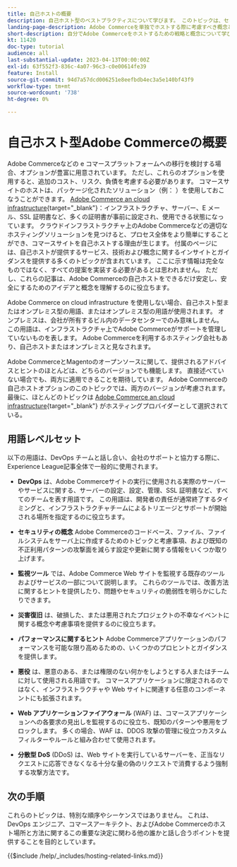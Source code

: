 ```yaml
---
title: 自己ホストの概要
description: 自己ホスト型のベストプラクティスについて学びます。 このトピックは、セキュリティ要素から災害復旧まで、さらに多くの領域に及びます。 これらのトピックは、独自のバージョンのAdobe Commerceをホストすることを決定した会社を支援するために、ここにあります。 提示される項目はすべて包括的ではありませんが、安全で安定した、回復力の高い Web サイトを促進するための適切な概念の範囲を提供する必要があります。
landing-page-description: Adobe Commerceを単独でホストする際に考慮すべき概念と事項について説明します。
short-description: 自分でAdobe Commerceをホストするための戦略と概念について学びます。
kt: 11420
doc-type: tutorial
audience: all
last-substantial-update: 2023-04-13T00:00:00Z
exl-id: 63f552f3-836c-4a07-96c3-c0e00614fe39
feature: Install
source-git-commit: 94d7a57dcd006251e8eefbdb4ec3a5e140bf43f9
workflow-type: tm+mt
source-wordcount: '738'
ht-degree: 0%

---
```


# 自己ホスト型Adobe Commerceの概要

Adobe Commerceなどの e コマースプラットフォームへの移行を検討する場合、オプションが豊富に用意されています。 ただし、これらのオプションを使用すると、追加のコスト、リスク、負債を考慮する必要があります。 コマースサイトのホストは、パッケージ化されたソリューション（例： ）を使用しておこなうことができます。 [Adobe Commerce an cloud infrastructure](https://experienceleague.adobe.com/docs/commerce-learn/tutorials/getting-started/cloud/1-overview.html){target="_blank"}：インフラストラクチャ、サーバー、E メール、SSL 証明書など、多くの証明書が事前に設定され、使用できる状態になっています。 クラウドインフラストラクチャ上のAdobe Commerceなどの適切なホスティングソリューションを見つけると、プロセス全体をより簡単にすることができ、コマースサイトを自己ホストする理由が生じます。 付属のページには、自己ホストが提供するサービス、技術および概念に関するインサイトとガイダンスを提供する多くのトピックが含まれています。 ここに示す情報は完全なものではなく、すべての提案を実装する必要があるとは思われません。 ただし、これらの記事は、Adobe Commerceの自己ホストをできるだけ安定し、安全にするためのアイデアと概念を理解するのに役立ちます。

Adobe Commerce on cloud infrastructure を使用しない場合、自己ホスト型またはオンプレミス型の用語、またはオンプレミス型の用語が使用されます。 オンプレミスは、会社が所有するビル内のデータセンターでのみ意味しません。 この用語は、インフラストラクチャ上でAdobe Commerceがサポートを管理していないものを表します。 Adobe Commerceを利用するホスティング会社もあり、自己ホストまたはオンプレミスと見なされます。

Adobe CommerceとMagentoのオープンソースに関して、提供されるアドバイスとヒントのほとんどは、どちらのバージョンでも機能します。 直接述べていない場合でも、両方に適用できることを期待しています。 Adobe Commerceの自己ホストオプションのこのトピックでは、両方のバージョンが考慮されます。 最後に、ほとんどのトピックは [Adobe Commerce an cloud infrastructure](https://experienceleague.adobe.com/docs/commerce-learn/tutorials/getting-started/cloud/1-overview.html){target="_blank"} がホスティングプロバイダーとして選択されている。

## 用語レベルセット

以下の用語は、DevOps チームと話し合い、会社のサポートと協力する際に、Experience League記事全体で一般的に使用されます。

* **DevOps** は、Adobe Commerceサイトの実行に使用される実際のサーバーやサービスに関する、サーバーの設定、設定、管理、SSL 証明書など、すべてのチームを表す用語です。 この用語は、開発者の責任が通常終了するタイミングと、インフラストラクチャチームによるトリエージとサポートが開始される場所を指定するのに役立ちます。

* **セキュリティの概念** Adobe Commerceのコードベース、ファイル、ファイルシステムをサーバ上に作成するためのトピックと考慮事項、および既知の不正利用パターンの攻撃面を減らす設定や更新に関する情報をいくつか取り上げます。

* **監視ツール** では、Adobe Commerce Web サイトを監視する既存のツールおよびサービスの一部について説明します。 これらのツールでは、改善方法に関するヒントを提供したり、問題やセキュリティの脆弱性を明らかにしたりできます。

* **災害復旧** は、破損した、または悪用されたプロジェクトの不幸なイベントに関する概念や考慮事項を提供するのに役立ちます。

* **パフォーマンスに関するヒント** Adobe Commerceアプリケーションのパフォーマンスを可能な限り高めるための、いくつかのプロヒントとガイダンスを提供します。

* **悪役** は、悪意のある、または権限のない何かをしようとする人またはチームに対して使用される用語です。 コマースアプリケーションに限定されるのではなく、インフラストラクチャや Web サイトに関連する任意のコンポーネントにも拡張されます。

* **Web アプリケーションファイアウォール** (WAF) は、コマースアプリケーションへの各要求の見出しを監視するのに役立ち、既知のパターンや悪用をブロックします。 多くの場合、WAF は、DDOS 攻撃の管理に役立つカスタムフィルターやルールと組み合わせて使用されます。

* **分散型 DoS** (DDoS) は、Web サイトを実行しているサーバーを、正当なリクエストに応答できなくなる十分な量の偽のリクエストで消費するよう強制する攻撃方法です。

## 次の手順

これらのトピックは、特別な順序やシーケンスではありません。 これは、DevOps エンジニア、コマースアーキテクト、およびAdobe Commerceのホスト場所と方法に関するこの重要な決定に関わる他の誰かと話し合うポイントを提供することを目的としています。

{{$include /help/_includes/hosting-related-links.md}}
